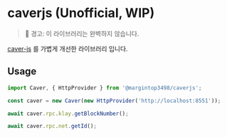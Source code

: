 # caverjs (Unofficial, WIP)
> 🚨 경고: 이 라이브러리는 완벽하지 않습니다.

[caver-js](https://github.com/klaytn/caver-js) 를 가볍게 개선한 라이브러리 입니다.

## Usage
```typescript
import Caver, { HttpProvider } from '@margintop3498/caverjs';

const caver = new Caver(new HttpProvider('http://localhost:8551'));

await caver.rpc.klay.getBlockNumber();

await caver.rpc.net.getId();
```
